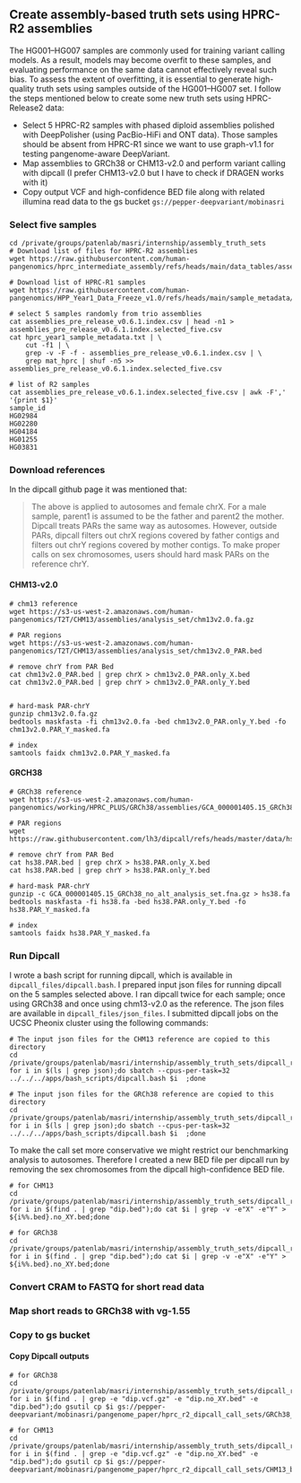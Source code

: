 ## Create assembly-based truth sets using HPRC-R2 assemblies

The HG001–HG007 samples are commonly used for training variant calling models. As a result, models may become overfit to these samples, and evaluating performance on the same data cannot effectively reveal such bias. To assess the extent of overfitting, it is essential to generate high-quality truth sets using samples outside of the HG001–HG007 set.
I follow the steps mentioned below to create some new truth sets using HPRC-Release2 data:
- Select 5 HPRC-R2 samples with phased diploid assemblies polished with DeepPolisher (using PacBio-HiFi and ONT data).
  Those samples should be absent from HPRC-R1 since we want to use graph-v1.1 for testing pangenome-aware DeepVariant.
- Map assemblies to GRCh38 or CHM13-v2.0 and perform variant calling with dipcall (I prefer CHM13-v2.0 but I have to check if DRAGEN works with it)
- Copy output VCF and high-confidence BED file along with related illumina read data to the gs bucket `gs://pepper-deepvariant/mobinasri`


### Select five samples
```
cd /private/groups/patenlab/masri/internship/assembly_truth_sets
# Download list of files for HPRC-R2 assemblies
wget https://raw.githubusercontent.com/human-pangenomics/hprc_intermediate_assembly/refs/heads/main/data_tables/assemblies_pre_release_v0.6.1.index.csv

# Download list of HPRC-R1 samples
wget https://raw.githubusercontent.com/human-pangenomics/HPP_Year1_Data_Freeze_v1.0/refs/heads/main/sample_metadata/hprc_year1_sample_metadata.txt
```

```
# select 5 samples randomly from trio assemblies
cat assemblies_pre_release_v0.6.1.index.csv | head -n1 > assemblies_pre_release_v0.6.1.index.selected_five.csv
cat hprc_year1_sample_metadata.txt | \
    cut -f1 | \
    grep -v -F -f - assemblies_pre_release_v0.6.1.index.csv | \
    grep mat_hprc | shuf -n5 >> assemblies_pre_release_v0.6.1.index.selected_five.csv

# list of R2 samples
cat assemblies_pre_release_v0.6.1.index.selected_five.csv | awk -F',' '{print $1}'
sample_id
HG02984
HG02280
HG04184
HG01255
HG03831
```
### Download references
In the dipcall github page it was mentioned that:

> The above is applied to autosomes and female chrX. For a male sample, parent1 is assumed to be the father and parent2 the mother. Dipcall treats PARs the same way as autosomes. However, outside PARs, dipcall filters out chrX regions covered by father contigs and filters out chrY regions covered by mother contigs. To make proper calls on sex chromosomes, users should hard mask PARs on the reference chrY.

#### CHM13-v2.0
```
# chm13 reference
wget https://s3-us-west-2.amazonaws.com/human-pangenomics/T2T/CHM13/assemblies/analysis_set/chm13v2.0.fa.gz

# PAR regions
wget https://s3-us-west-2.amazonaws.com/human-pangenomics/T2T/CHM13/assemblies/analysis_set/chm13v2.0_PAR.bed

# remove chrY from PAR Bed
cat chm13v2.0_PAR.bed | grep chrX > chm13v2.0_PAR.only_X.bed
cat chm13v2.0_PAR.bed | grep chrY > chm13v2.0_PAR.only_Y.bed


# hard-mask PAR-chrY
gunzip chm13v2.0.fa.gz
bedtools maskfasta -fi chm13v2.0.fa -bed chm13v2.0_PAR.only_Y.bed -fo chm13v2.0.PAR_Y_masked.fa

# index
samtools faidx chm13v2.0.PAR_Y_masked.fa
```

#### GRCH38
```
# GRCh38 reference
wget https://s3-us-west-2.amazonaws.com/human-pangenomics/working/HPRC_PLUS/GRCh38/assemblies/GCA_000001405.15_GRCh38_no_alt_analysis_set.fna.gz

# PAR regions
wget https://raw.githubusercontent.com/lh3/dipcall/refs/heads/master/data/hs38.PAR.bed

# remove chrY from PAR Bed
cat hs38.PAR.bed | grep chrX > hs38.PAR.only_X.bed
cat hs38.PAR.bed | grep chrY > hs38.PAR.only_Y.bed

# hard-mask PAR-chrY
gunzip -c GCA_000001405.15_GRCh38_no_alt_analysis_set.fna.gz > hs38.fa
bedtools maskfasta -fi hs38.fa -bed hs38.PAR.only_Y.bed -fo hs38.PAR_Y_masked.fa

# index
samtools faidx hs38.PAR_Y_masked.fa
```
### Run Dipcall
I wrote a bash script for running dipcall, which is available in `dipcall_files/dipcall.bash`. I prepared input json files for running dipcall on the 5 samples selected above. I ran dipcall twice for each sample; once using GRCh38 and once using chm13-v2.0 as the reference. The json files are available in `dipcall_files/json_files`. I submitted dipcall jobs on the UCSC Pheonix cluster using the following commands:
```
# The input json files for the CHM13 reference are copied to this directory
cd /private/groups/patenlab/masri/internship/assembly_truth_sets/dipcall_results_CHM13
for i in $(ls | grep json);do sbatch --cpus-per-task=32 ../../../apps/bash_scripts/dipcall.bash $i  ;done

# The input json files for the GRCh38 reference are copied to this directory
cd /private/groups/patenlab/masri/internship/assembly_truth_sets/dipcall_results_GRCh38
for i in $(ls | grep json);do sbatch --cpus-per-task=32 ../../../apps/bash_scripts/dipcall.bash $i  ;done
```

To make the call set more conservative we might restrict our benchmarking analysis to autosomes. Therefore I created a new BED file per dipcall run by removing the sex chromosomes from the dipcall high-confidence BED file.
```
# for CHM13
cd /private/groups/patenlab/masri/internship/assembly_truth_sets/dipcall_results_CHM13
for i in $(find . | grep "dip.bed");do cat $i | grep -v -e"X" -e"Y" > ${i%%.bed}.no_XY.bed;done

# for GRCh38
cd /private/groups/patenlab/masri/internship/assembly_truth_sets/dipcall_results_GRCh38
for i in $(find . | grep "dip.bed");do cat $i | grep -v -e"X" -e"Y" > ${i%%.bed}.no_XY.bed;done
```

### Convert CRAM to FASTQ for short read data

### Map short reads to GRCh38 with vg-1.55

### Copy to gs bucket

#### Copy Dipcall outputs
```
# for GRCh38
cd /private/groups/patenlab/masri/internship/assembly_truth_sets/dipcall_results_GRCh38
for i in $(find . | grep -e "dip.vcf.gz" -e "dip.no_XY.bed" -e "dip.bed");do gsutil cp $i gs://pepper-deepvariant/mobinasri/pangenome_paper/hprc_r2_dipcall_call_sets/GRCh38_based/${i##./};done

# for CHM13
cd /private/groups/patenlab/masri/internship/assembly_truth_sets/dipcall_results_CHM13
for i in $(find . | grep -e "dip.vcf.gz" -e "dip.no_XY.bed" -e "dip.bed");do gsutil cp $i gs://pepper-deepvariant/mobinasri/pangenome_paper/hprc_r2_dipcall_call_sets/CHM13_based/${i##./};done
```

